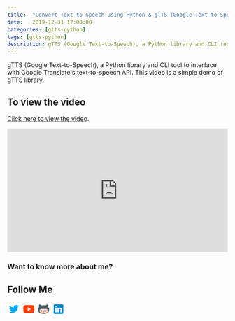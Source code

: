 ```yaml
---
title:  "Convert Text to Speech using Python & gTTS (Google Text-to-Speech)"
date:   2019-12-31 17:00:00
categories: [gtts-python]
tags: [gtts-python]
description: gTTS (Google Text-to-Speech), a Python library and CLI tool to interface with Google Translate's text-to-speech API. This video is a simple demo of gTTS library.
---
```


gTTS (Google Text-to-Speech), a Python library and CLI tool to interface with Google Translate's text-to-speech API. This video is a simple demo of gTTS library.

## To view the video

<p> <a href="https://www.youtube.com/watch?v=8yjTSSmxVIQ">Click here to view the video</a>.</p>

<div style="position: relative; padding-bottom: 56.25%; height: 0; overflow: hidden;">
  <iframe src="https://www.youtube.com/embed/8yjTSSmxVIQ" style="position: absolute; top: 0; left: 0; width: 100%; height: 100%; border:0;" allowfullscreen title="YouTube Video"></iframe>
</div>

### Want to know more about me?
## Follow Me
<a href="https://twitter.com/_bhaveshbhatt" target="_blank"><img class="ai-subscribed-social-icon" src="/assets/images/tw.png" width="30"></a>
<a href="https://www.youtube.com/bhaveshbhatt8791/" target="_blank"><img class="ai-subscribed-social-icon" src="/assets/images/ytb.png" width="30"></a>
<a href="https://github.com/bhattbhavesh91" target="_blank"><img class="ai-subscribed-social-icon" src="/assets/images/gthb.png" width="30"></a>
<a href="https://www.linkedin.com/in/bhattbhavesh91/" target="_blank"><img class="ai-subscribed-social-icon" src="/assets/images/lnkdn.png" width="30"></a>